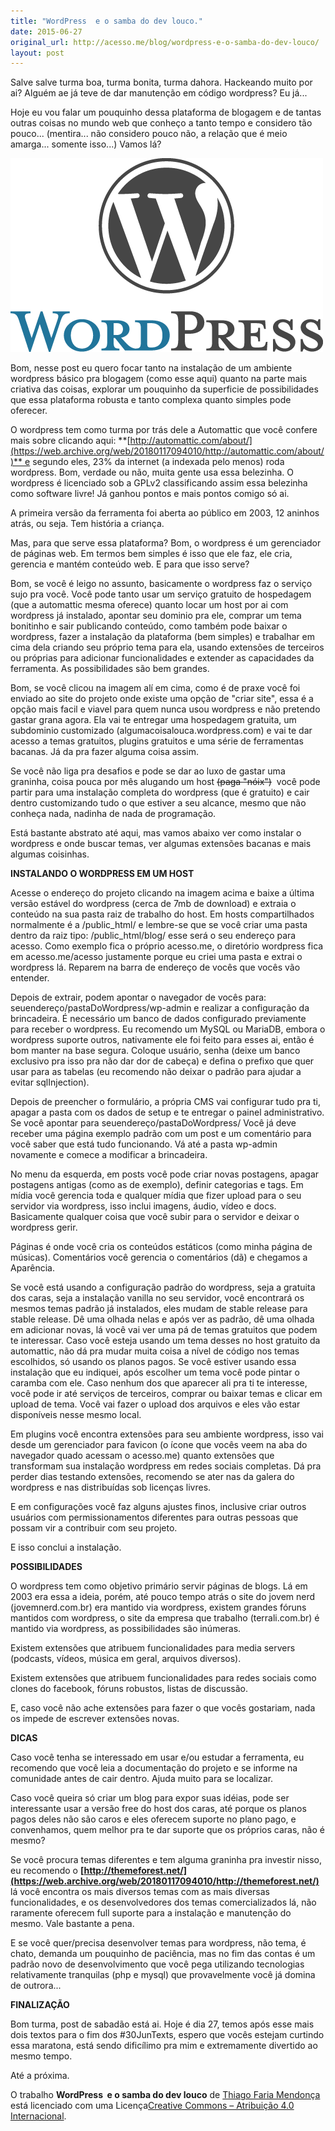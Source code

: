 ```yaml
---
title: "WordPress  e o samba do dev louco."
date: 2015-06-27
original_url: http://acesso.me/blog/wordpress-e-o-samba-do-dev-louco/
layout: post
---
```


Salve salve turma boa, turma bonita, turma dahora. Hackeando muito por ai? Alguém ae já teve de dar manutenção em código wordpress? Eu já...

Hoje eu vou falar um pouquinho dessa plataforma de blogagem e de tantas outras coisas no mundo web que conheço a tanto tempo e considero tão pouco... (mentira... não considero pouco não, a relação que é meio amarga... somente isso...) Vamos lá?

[![](/assets/images/image_1749062770046.jpg)](https://web.archive.org/web/20180117094010/https://wordpress.org/)

Bom, nesse post eu quero focar tanto na instalação de um ambiente wordpress básico pra blogagem (como esse aqui) quanto na parte mais criativa das coisas, explorar um pouquinho da superficie de possibilidades que essa plataforma robusta e tanto complexa quanto simples pode oferecer.

O wordpress tem como turma por trás dele a Automattic que você confere mais sobre clicando aqui: **[http://automattic.com/about/](https://web.archive.org/web/20180117094010/http://automattic.com/about/)** e segundo eles, 23% da internet (a indexada pelo menos) roda wordpress. Bom, verdade ou não, muita gente usa essa belezinha. O wordpress é licenciado sob a GPLv2 classificando assim essa belezinha como software livre! Já ganhou pontos e mais pontos comigo só ai.

A primeira versão da ferramenta foi aberta ao público em 2003, 12 aninhos atrás, ou seja. Tem história a criança.

Mas, para que serve essa plataforma? Bom, o wordpress é um gerenciador de páginas web. Em termos bem simples é isso que ele faz, ele cria, gerencia e mantém conteúdo web. E para que isso serve?

Bom, se você é leigo no assunto, basicamente o wordpress faz o serviço sujo pra você. Você pode tanto usar um serviço gratuito de hospedagem (que a automattic mesma oferece) quanto locar um host por ai com wordpress já instalado, apontar seu dominio pra ele, comprar um tema bonitinho e sair publicando conteúdo, como também pode baixar o wordpress, fazer a instalação da plataforma (bem simples) e trabalhar em cima dela criando seu próprio tema para ela, usando extensões de terceiros ou próprias para adicionar funcionalidades e extender as capacidades da ferramenta. As possibilidades são bem grandes.

Bom, se você clicou na imagem alí em cima, como é de praxe você foi enviado ao site do projeto onde existe uma opção de "criar site", essa é a opção mais facil e viavel para quem nunca usou wordpress e não pretendo gastar grana agora. Ela vai te entregar uma hospedagem gratuita, um subdominio customizado (algumacoisalouca.wordpress.com) e vai te dar acesso a temas gratuitos, plugins gratuitos e uma série de ferramentas bacanas. Já da pra fazer alguma coisa assim.

Se você não liga pra desafios e pode se dar ao luxo de gastar uma graninha, coisa pouca por mês alugando um host ~~(paga "nóix")~~  você pode partir para uma instalação completa do wordpress (que é gratuito) e cair dentro customizando tudo o que estiver a seu alcance, mesmo que não conheça nada, nadinha de nada de programação.

Está bastante abstrato até aqui, mas vamos abaixo ver como instalar o wordpress e onde buscar temas, ver algumas extensões bacanas e mais algumas coisinhas.

**INSTALANDO O WORDPRESS EM UM HOST**

Acesse o endereço do projeto clicando na imagem acima e baixe a última versão estável do wordpress (cerca de 7mb de download) e extraia o conteúdo na sua pasta raiz de trabalho do host. Em hosts compartilhados normalmente é a /public\_html/ e lembre-se que se você criar uma pasta dentro da raiz tipo: /public\_html/blog/ esse será o seu endereço para acesso. Como exemplo fica o próprio acesso.me, o diretório wordpress fica em acesso.me/acesso justamente porque eu criei uma pasta e extrai o wordpress lá. Reparem na barra de endereço de vocês que vocês vão entender.

Depois de extrair, podem apontar o navegador de vocês para: seuendereço/pastaDoWordpress/wp-admin e realizar a configuração da brincadeira. É necessário um banco de dados configurado previamente para receber o wordpress. Eu recomendo um MySQL ou MariaDB, embora o wordpress suporte outros, nativamente ele foi feito para esses ai, então é bom manter na base segura. Coloque usuário, senha (deixe um banco exclusivo pra isso pra não dar dor de cabeça) e defina o prefixo que quer usar para as tabelas (eu recomendo não deixar o padrão para ajudar a evitar sqlInjection).

Depois de preencher o formulário, a própria CMS vai configurar tudo pra ti, apagar a pasta com os dados de setup e te entregar o painel administrativo. Se você apontar para seuendereço/pastaDoWordpress/ Você já deve receber uma página exemplo padrão com um post e um comentário para você saber que está tudo funcionando. Vá até a pasta wp-admin novamente e comece a modificar a brincadeira.

No menu da esquerda, em posts você pode criar novas postagens, apagar postagens antigas (como as de exemplo), definir categorias e tags. Em mídia você gerencia toda e qualquer mídia que fizer upload para o seu servidor via wordpress, isso inclui imagens, áudio, vídeo e docs. Basicamente qualquer coisa que você subir para o servidor e deixar o wordpress gerir.

Páginas é onde você cria os conteúdos estáticos (como minha página de músicas). Comentários você gerencia o comentários (dã) e chegamos a Aparência.

Se você está usando a configuração padrão do wordpress, seja a gratuita dos caras, seja a instalação vanilla no seu servidor, você encontrará os mesmos temas padrão já instalados, eles mudam de stable release para stable release. Dê uma olhada nelas e após ver as padrão, dê uma olhada em adicionar novas, lá você vai ver uma pá de temas gratuitos que podem te interessar. Caso você esteja usando um tema desses no host gratuito da automattic, não dá pra mudar muita coisa a nível de código nos temas escolhidos, só usando os planos pagos. Se você estiver usando essa instalação que eu indiquei, após escolher um tema você pode pintar o caramba com ele. Caso nenhum dos que aparecer ali pra ti te interesse, você pode ir até serviços de terceiros, comprar ou baixar temas e clicar em upload de tema. Você vai fazer o upload dos arquivos e eles vão estar disponíveis nesse mesmo local.

Em plugins você encontra extensões para seu ambiente wordpress, isso vai desde um gerenciador para favicon (o ícone que vocês veem na aba do navegador quado acessam o acesso.me) quanto extensões que transformam sua instalação wordpress em redes sociais completas. Dá pra perder dias testando extensões, recomendo se ater nas da galera do wordpress e nas distribuídas sob licenças livres.

E em configurações você faz alguns ajustes finos, inclusive criar outros usuários com permissionamentos diferentes para outras pessoas que possam vir a contribuir com seu projeto.

E isso conclui a instalação.

**POSSIBILIDADES**

O wordpress tem como objetivo primário servir páginas de blogs. Lá em 2003 era essa a ideia, porém, até pouco tempo atrás o site do jovem nerd (jovemnerd.com.br) era mantido via wordpress, existem grandes fóruns mantidos com wordpress, o site da empresa que trabalho (terrali.com.br) é mantido via wordpress, as possibilidades são inúmeras.

Existem extensões que atribuem funcionalidades para media servers (podcasts, vídeos, música em geral, arquivos diversos).

Existem extensões que atribuem funcionalidades para redes sociais como clones do facebook, fóruns robustos, listas de discussão.

E, caso você não ache extensões para fazer o que vocês gostariam, nada os impede de escrever extensões novas.

**DICAS**

Caso você tenha se interessado em usar e/ou estudar a ferramenta, eu recomendo que você leia a documentação do projeto e se informe na comunidade antes de cair dentro. Ajuda muito para se localizar.

Caso você queira só criar um blog para expor suas idéias, pode ser interessante usar a versão free do host dos caras, até porque os planos pagos deles não são caros e eles oferecem suporte no plano pago, e convenhamos, quem melhor pra te dar suporte que os próprios caras, não é mesmo?

Se você procura temas diferentes e tem alguma graninha pra investir nisso, eu recomendo o **[http://themeforest.net/](https://web.archive.org/web/20180117094010/http://themeforest.net/)** lá você encontra os mais diversos temas com as mais diversas funcionalidades, e os desenvolvedores dos temas comercializados lá, não raramente oferecem full suporte para a instalação e manutenção do mesmo. Vale bastante a pena.

E se você quer/precisa desenvolver temas para wordpress, não tema, é chato, demanda um pouquinho de paciência, mas no fim das contas é um padrão novo de desenvolvimento que você pega utilizando tecnologias relativamente tranquilas (php e mysql) que provavelmente você já domina de outrora...

**FINALIZAÇÃO**

Bom turma, post de sabadão está ai. Hoje é dia 27, temos após esse mais dois textos para o fim dos #30JunTexts, espero que vocês estejam curtindo essa maratona, está sendo dificílimo pra mim e extremamente divertido ao mesmo tempo.

Até a próxima.

O trabalho **WordPress  e o samba do dev louco** de [Thiago Faria Mendonça](https://web.archive.org/web/20180117094010/http://acesso.me/acesso/) está licenciado com uma Licença[Creative Commons – Atribuição 4.0 Internacional](https://web.archive.org/web/20180117094010/http://creativecommons.org/licenses/by/4.0/).